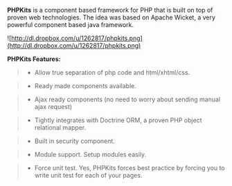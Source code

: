**PHPKits** is a component based framework for PHP that is built on top of proven web technologies. The idea was based on Apache Wicket, a very powerful component based java framework.

![http://dl.dropbox.com/u/1262817/phpkits.png](http://dl.dropbox.com/u/1262817/phpkits.png)

**PHPKits Features:**

> - Allow true separation of php code and html/xhtml/css.

> - Ready made components available.

> - Ajax ready components (no need to worry about sending manual ajax request)

> - Tightly integrates with Doctrine ORM, a proven PHP object relational mapper.

> - Built in security component.

> - Module support. Setup modules easily.

> - Force unit test. Yes, PHPKits forces best practice by forcing you to write unit test for each of your pages.